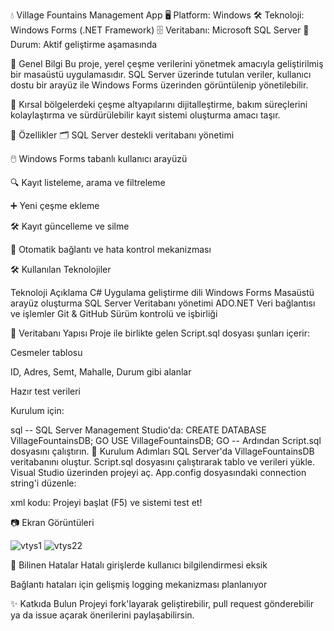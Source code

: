 💧 Village Fountains Management App
🖥️ Platform: Windows
🛠️ Teknoloji: Windows Forms (.NET Framework)
🗄️ Veritabanı: Microsoft SQL Server
🚀 Durum: Aktif geliştirme aşamasında

📌 Genel Bilgi
Bu proje, yerel çeşme verilerini yönetmek amacıyla geliştirilmiş bir masaüstü uygulamasıdır. SQL Server üzerinde tutulan veriler, kullanıcı dostu bir arayüz ile Windows Forms üzerinden görüntülenip yönetilebilir.

🧠 Kırsal bölgelerdeki çeşme altyapılarını dijitalleştirme, bakım süreçlerini kolaylaştırma ve sürdürülebilir kayıt sistemi oluşturma amacı taşır.

🧩 Özellikler
🗂️ SQL Server destekli veritabanı yönetimi

🖱️ Windows Forms tabanlı kullanıcı arayüzü

🔍 Kayıt listeleme, arama ve filtreleme

➕ Yeni çeşme ekleme

🛠️ Kayıt güncelleme ve silme

💾 Otomatik bağlantı ve hata kontrol mekanizması

🛠️ Kullanılan Teknolojiler

Teknoloji	Açıklama
C#	Uygulama geliştirme dili
Windows Forms	Masaüstü arayüz oluşturma
SQL Server	Veritabanı yönetimi
ADO.NET	Veri bağlantısı ve işlemler
Git & GitHub	Sürüm kontrolü ve işbirliği

💽 Veritabanı Yapısı
Proje ile birlikte gelen Script.sql dosyası şunları içerir:

Cesmeler tablosu

ID, Adres, Semt, Mahalle, Durum gibi alanlar

Hazır test verileri

Kurulum için:

sql
-- SQL Server Management Studio'da:
CREATE DATABASE VillageFountainsDB;
GO
USE VillageFountainsDB;
GO
-- Ardından Script.sql dosyasını çalıştırın.
🔧 Kurulum Adımları
SQL Server'da VillageFountainsDB veritabanını oluştur.
Script.sql dosyasını çalıştırarak tablo ve verileri yükle.
Visual Studio üzerinden projeyi aç.
App.config dosyasındaki connection string'i düzenle:

xml kodu:
<connectionStrings>
  <add name="VillageFountainsDB" connectionString="Data Source=.;Initial Catalog=VillageFountainsDB;Integrated Security=True"/>
</connectionStrings>
Projeyi başlat (F5) ve sistemi test et!

📷 Ekran Görüntüleri

![vtys1](https://github.com/user-attachments/assets/b83244d5-5abc-4dee-8a40-0a29976d9b66)
![vtys22](https://github.com/user-attachments/assets/0dfbd498-f585-45c7-b83d-b31518608641)


🚧 Bilinen Hatalar
 Hatalı girişlerde kullanıcı bilgilendirmesi eksik

 Bağlantı hataları için gelişmiş logging mekanizması planlanıyor

✨ Katkıda Bulun
Projeyi fork'layarak geliştirebilir, pull request gönderebilir ya da issue açarak önerilerini paylaşabilirsin.
